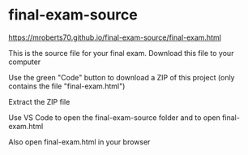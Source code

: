 # final-exam-source




https://mroberts70.github.io/final-exam-source/final-exam.html



This is the source file for your final exam. Download this file to your computer


Use the green "Code" button to download a ZIP of this project (only contains the file "final-exam.html")


Extract the ZIP file


Use VS Code to open the final-exam-source folder and to open final-exam.html



Also open final-exam.html in your browser
